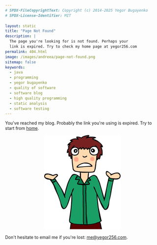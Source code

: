 ```yaml
---
# SPDX-FileCopyrightText: Copyright (c) 2014-2025 Yegor Bugayenko
# SPDX-License-Identifier: MIT

layout: static
title: "Page Not Found"
description: |
  The page you're looking for is not found. Perhaps your
  link is expired. Try to check my home page at yegor256.com
permalink: 404.html
image: /images/andreea/page-not-found.png
sitemap: false
keywords:
  - java
  - programming
  - yegor bugayenko
  - quality of software
  - software blog
  - high quality programming
  - static analysis
  - software testing
---
```


<p>You've reached my blog. Probably the link
you're using is expired. Try to start from
<a href="/">home</a>.</p>

<p style="text-align:center">
<img src="/images/andreea/page-not-found.svg" alt="page not found" style="width:250px"/>
</p>

<p>Don't hesitate to email me if you're lost:
<a href="mailto:me@yegor256.com">me@yegor256.com</a>.</p>
